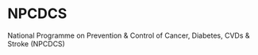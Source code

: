 # NPCDCS
National Programme on Prevention &amp; Control of Cancer, Diabetes, CVDs &amp; Stroke (NPCDCS)
